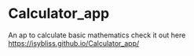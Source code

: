 ﻿# Calculator_app
An ap to calculate basic mathematics
check it out here  https://isybliss.github.io/Calculator_app/
